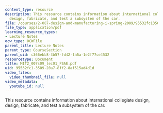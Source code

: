 ```yaml
---
content_type: resource
description: This resource contains information about international collegiate design,
  design, fabricate, and test a subsystem of the car.
file: /courses/2-007-design-and-manufacturing-i-spring-2009/95532fc1350920a78ff28af515ad4d1d_MIT2_007s09_lec01_FSAE.pdf
file_type: application/pdf
learning_resource_types:
- Lecture Notes
ocw_type: OCWFile
parent_title: Lecture Notes
parent_type: CourseSection
parent_uid: c366ebb8-3b57-fd42-fa5a-1e2f77ce4532
resourcetype: Document
title: MIT2_007s09_lec01_FSAE.pdf
uid: 95532fc1-3509-20a7-8ff2-8af515ad4d1d
video_files:
  video_thumbnail_file: null
video_metadata:
  youtube_id: null
---
```

This resource contains information about international collegiate design, design, fabricate, and test a subsystem of the car.

